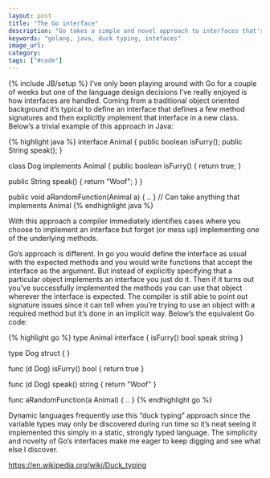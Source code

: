 ```yaml
---
layout: post
title: "The Go interface"
description: "Go takes a simple and novel approach to interfaces that's commonly found in dynamic languages."
keywords: "golang, java, duck typing, intefaces"
image_url:
category:
tags: ["#code"]
---
```

{% include JB/setup %}
I’ve only been playing around with Go for a couple of weeks but one of the language design decisions I’ve really enjoyed is how interfaces are handled. Coming from a traditional object oriented background it’s typical to define an interface that defines a few method signatures and then explicitly implement that interface in a new class. Below’s a trivial example of this approach in Java:

{% highlight java %}
interface Animal {
  public boolean isFurry();
  public String speak();
}

class Dog implements Animal {
  public boolean isFurry() {
    return true;
  }

  public String speak() {
    return "Woof";
  }
}

public void aRandomFunction(Animal a) { ..  } // Can take anything that implements Animal
{% endhighlight java %}

With this approach a compiler immediately identifies cases where you choose to implement an interface but forget (or mess up) implementing one of the underlying methods.

Go’s approach is different. In go you would define the interface as usual with the expected methods and you would write functions that accept the interface as the argument. But instead of explicitly specifying that a particular object implements an interface you just do it. Then if it turns out you’ve successfully implemented the methods you can use that object wherever the interface is expected. The compiler is still able to point out signature issues since it can tell when you’re trying to use an object with a required method but it’s done in an implicit way. Below’s the equivalent Go code:

{% highlight go %}
type Animal interface {
  isFurry() bool
  speak string
}

type Dog struct {
}

func (d Dog) isFurry() bool {
  return true
}

func (d Dog) speak() string {
  return "Woof"
}

func aRandomFunction(a Animal) { .. }
{% endhighlight go %}

Dynamic languages frequently use this “duck typing” approach since the variable types may only be discovered during run time so it’s neat seeing it implemented this simply in a static, strongly typed language. The simplicity and novelty of Go’s interfaces make me eager to keep digging and see what else I discover.

https://en.wikipedia.org/wiki/Duck_typing

